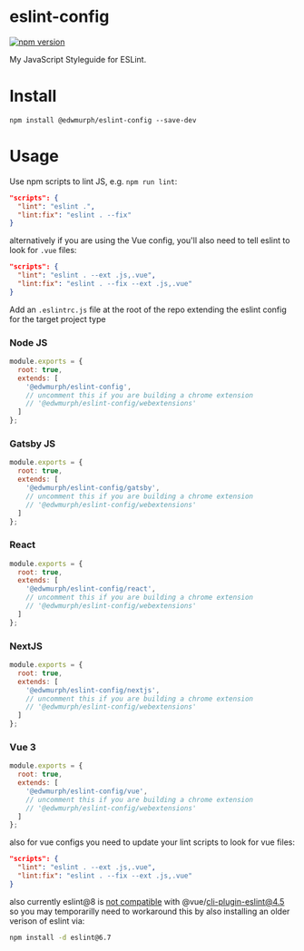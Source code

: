 # eslint-config
[![npm version](https://badge.fury.io/js/%40edwmurph%2Feslint-config.svg)](https://badge.fury.io/js/%40edwmurph%2Feslint-config)

My JavaScript Styleguide for ESLint.

# Install

`npm install @edwmurph/eslint-config --save-dev`

# Usage

Use npm scripts to lint JS, e.g. `npm run lint`:
```json
"scripts": {
  "lint": "eslint .",
  "lint:fix": "eslint . --fix"
}
```

alternatively if you are using the Vue config, you'll also need to tell eslint to look for `.vue` files:

```json
"scripts": {
  "lint": "eslint . --ext .js,.vue",
  "lint:fix": "eslint . --fix --ext .js,.vue"
}
```

Add an `.eslintrc.js` file at the root of the repo extending the eslint config for the target project type

### Node JS

```javascript
module.exports = {
  root: true,
  extends: [
    '@edwmurph/eslint-config',
    // uncomment this if you are building a chrome extension
    // '@edwmurph/eslint-config/webextensions'
  ]
};
```

### Gatsby JS

```javascript
module.exports = {
  root: true,
  extends: [
    '@edwmurph/eslint-config/gatsby',
    // uncomment this if you are building a chrome extension
    // '@edwmurph/eslint-config/webextensions'
  ]
};
```

### React

```javascript
module.exports = {
  root: true,
  extends: [
    '@edwmurph/eslint-config/react',
    // uncomment this if you are building a chrome extension
    // '@edwmurph/eslint-config/webextensions'
  ]
};
```

### NextJS

```javascript
module.exports = {
  root: true,
  extends: [
    '@edwmurph/eslint-config/nextjs',
    // uncomment this if you are building a chrome extension
    // '@edwmurph/eslint-config/webextensions'
  ]
};
```

### Vue 3

```javascript
module.exports = {
  root: true,
  extends: [
    '@edwmurph/eslint-config/vue',
    // uncomment this if you are building a chrome extension
    // '@edwmurph/eslint-config/webextensions'
  ]
};
```

also for vue configs you need to update your lint scripts to look for vue files:

```json
"scripts": {
  "lint": "eslint . --ext .js,.vue",
  "lint:fix": "eslint . --fix --ext .js,.vue"
}
```

also currently eslint@8 is [not compatible](https://github.com/vuejs/vue-cli/issues/6759) with @vue/cli-plugin-eslint@4.5 so you may temporarilly need to workaround this by also installing an older verison of eslint via:

```bash
npm install -d eslint@6.7
```
